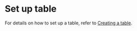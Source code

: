 # Set up table

For details on how to set up a table, refer to [Creating a table](../../basics/components/table/#creating-a-table).


